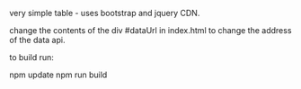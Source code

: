 very simple table - uses bootstrap and jquery CDN.

change the contents of the div #dataUrl in index.html to change the address of the data api.

to build run:

npm update
npm run build